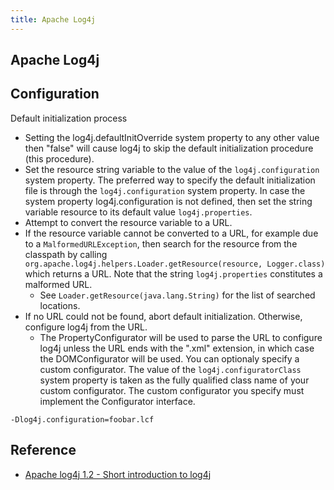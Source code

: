 ```yaml
---
title: Apache Log4j
---
```


## Apache Log4j


## Configuration

Default initialization process


- Setting the log4j.defaultInitOverride system property to any other value then "false" will cause log4j to skip the default initialization procedure (this procedure).
- Set the resource string variable to the value of the `log4j.configuration` system property. The preferred way to specify the default initialization file is through the `log4j.configuration` system property. In case the system property log4j.configuration is not defined, then set the string variable resource to its default value `log4j.properties`.
- Attempt to convert the resource variable to a URL.
- If the resource variable cannot be converted to a URL, for example due to a `MalformedURLException`, then search for the resource from the classpath by calling `org.apache.log4j.helpers.Loader.getResource(resource, Logger.class)` which returns a URL. Note that the string `log4j.properties` constitutes a malformed URL.
    - See `Loader.getResource(java.lang.String)` for the list of searched locations.
- If no URL could not be found, abort default initialization. Otherwise, configure log4j from the URL.
    - The PropertyConfigurator will be used to parse the URL to configure log4j unless the URL ends with the ".xml" extension, in which case the DOMConfigurator will be used. You can optionaly specify a custom configurator. The value of the `log4j.configuratorClass` system property is taken as the fully qualified class name of your custom configurator. The custom configurator you specify must implement the Configurator interface.



```
-Dlog4j.configuration=foobar.lcf
```

## Reference
- [Apache log4j 1\.2 \- Short introduction to log4j](https://logging.apache.org/log4j/1.2/manual.html)
